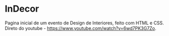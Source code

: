 # InDecor
Pagina inicial de um evento de Design de Interiores, feito com HTML e CSS.
Direto do youtube - https://www.youtube.com/watch?v=6wd7PK3G7Zo.
